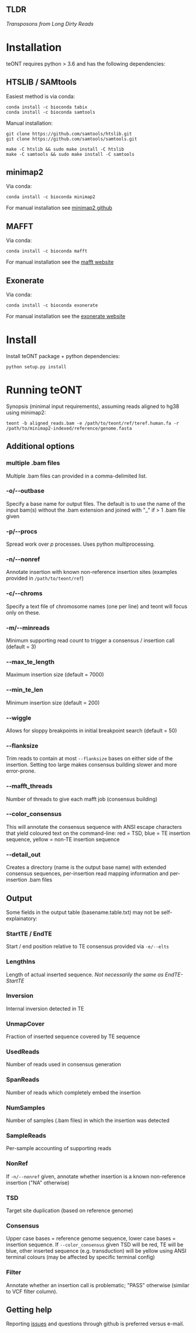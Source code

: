 ## TLDR

*Transposons from Long Dirty Reads*

# Installation

teONT requires python > 3.6 and has the following dependencies:

## HTSLIB / SAMtools
Easiest method is via conda:

```
conda install -c bioconda tabix
conda install -c bioconda samtools
```
Manual installation:
```
git clone https://github.com/samtools/htslib.git
git clone https://github.com/samtools/samtools.git

make -C htslib && sudo make install -C htslib
make -C samtools && sudo make install -C samtools
```

## minimap2
Via conda:
```
conda install -c bioconda minimap2
```
For manual installation see [minimap2 github](https://github.com/lh3/minimap2)


## MAFFT
Via conda:
```
conda install -c bioconda mafft
```

For manual installation see the [mafft website](https://mafft.cbrc.jp/alignment/software/linux.html)


## Exonerate
Via conda:

```
conda install -c bioconda exonerate
```
For manual installation see the [exonerate website](https://www.ebi.ac.uk/about/vertebrate-genomics/software/exonerate)

# Install

Install teONT package + python dependencies:

```
python setup.py install
```

# Running teONT

Synopsis (minimal input requirements), assuming reads aligned to hg38 using minimap2:
```
teont -b aligned_reads.bam -e /path/to/teont/ref/teref.human.fa -r /path/to/minimap2-indexed/reference/genome.fasta
```

## Additional options

### multiple .bam files
Multiple .bam files can provided in a comma-delimited list.

### -o/--outbase
Specify a base name for output files. The default is to use the name of the input bam(s) without the .bam extension and joined with "_" if > 1 .bam file given

### -p/--procs
Spread work over _p_ processes. Uses python multiprocessing.

### -n/--nonref
Annotate insertion with known non-reference insertion sites (examples provided in `/path/to/teont/ref`)

### -c/--chroms
Specify a text file of chromosome names (one per line) and teont will focus only on these.

### -m/--minreads
Minimum supporting read count to trigger a consensus / insertion call (default = 3)

### --max_te_length
Maximum insertion size (default = 7000)

### --min_te_len
Minimum insertion size (default = 200)

### --wiggle
Allows for sloppy breakpoints in initial breakpoint search (default = 50)

### --flanksize
Trim reads to contain at most `--flanksize` bases on either side of the insertion. Setting too large makes consensus building slower and more error-prone.

### --mafft_threads
Number of threads to give each mafft job (consensus building)

### --color_consensus
This will annotate the consensus sequence with ANSI escape characters that yield coloured text on the command-line:
red = TSD, blue = TE insertion sequence, yellow = non-TE insertion sequence

### --detail_out
Creates a directory (name is the output base name) with extended consensus sequences, per-insertion read mapping information and per-insertion .bam files

## Output

Some fields in the output table (basename.table.txt) may not be self-explainatory:

### StartTE / EndTE
Start / end position relative to TE consensus provided via `-e/--elts`

### LengthIns
Length of actual inserted sequence. _Not necessarily the same as EndTE-StartTE_

### Inversion
Internal inversion detected in TE

### UnmapCover
Fraction of inserted sequence covered by TE sequence

### UsedReads
Number of reads used in consensus generation

### SpanReads
Number of reads which completely embed the insertion

### NumSamples
Number of samples (.bam files) in which the insertion was detected

### SampleReads
Per-sample accounting of supporting reads

### NonRef
If `-n/--nonref` given, annotate whether insertion is a known non-reference insertion ("NA" otherwise)

### TSD
Target site duplication (based on reference genome)

### Consensus
Upper case bases = reference genome sequence, lower case bases = insertion sequence. If `--color_consensus` given TSD will be red, TE will be blue, other inserted sequence (e.g. transduction) will be yellow using ANSI terminal colours (may be affected by specific terminal config)

### Filter
Annotate whether an insertion call is problematic; "PASS" otherwise (similar to VCF filter column).

## Getting help

Reporting [issues](https://github.com/adamewing/teont/issues) and questions through github is preferred versus e-mail.
